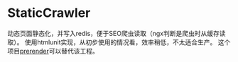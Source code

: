 # StaticCrawler
动态页面静态化，并写入redis，便于SEO爬虫读取（ngx判断是爬虫时从缓存读取）。
使用htmlunit实现，从初步使用的情况看，效率稍低，不太适合生产。
这个项目[prerender](https://github.com/prerender/prerender)可以替代该工程。

